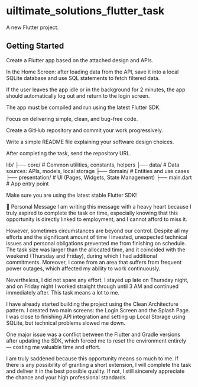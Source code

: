 # uiltimate_solutions_flutter_task

A new Flutter project.

## Getting Started

Create a Flutter app based on the attached design and APIs.

In the Home Screen: after loading data from the API, save it into a local SQLite database and use SQL statements to fetch filtered data.

If the user leaves the app idle or in the background for 2 minutes, the app should automatically log out and return to the login screen.

The app must be compiled and run using the latest Flutter SDK.

Focus on delivering simple, clean, and bug-free code.

Create a GitHub repository and commit your work progressively.

Write a simple README file explaining your software design choices.

After completing the task, send the repository URL.

lib/
├── core/              # Common utilities, constants, helpers
├── data/              # Data sources: APIs, models, local storage
├── domain/            # Entities and use cases
├── presentation/      # UI (Pages, Widgets, State Management)
├── main.dart          # App entry point

Make sure you are using the latest stable Flutter SDK!



🙏 Personal Message
I am writing this message with a heavy heart because I truly aspired to complete the task on time, especially knowing that this opportunity is directly linked to employment, and I cannot afford to miss it.

However, sometimes circumstances are beyond our control. Despite all my efforts and the significant amount of time I invested, unexpected technical issues and personal obligations prevented me from finishing on schedule. The task size was larger than the allocated time, and it coincided with the weekend (Thursday and Friday), during which I had additional commitments. Moreover, I come from an area that suffers from frequent power outages, which affected my ability to work continuously.

Nevertheless, I did not spare any effort. I stayed up late on Thursday night, and on Friday night I worked straight through until 3 AM and continued immediately after. This task means a lot to me.

I have already started building the project using the Clean Architecture pattern. I created two main screens: the Login Screen and the Splash Page. I was close to finishing API integration and setting up Local Storage using SQLite, but technical problems slowed me down.

One major issue was a conflict between the Flutter and Gradle versions after updating the SDK, which forced me to reset the environment entirely — costing me valuable time and effort.

I am truly saddened because this opportunity means so much to me. If there is any possibility of granting a short extension, I will complete the task and deliver it in the best possible quality. If not, I still sincerely appreciate the chance and your high professional standards.
